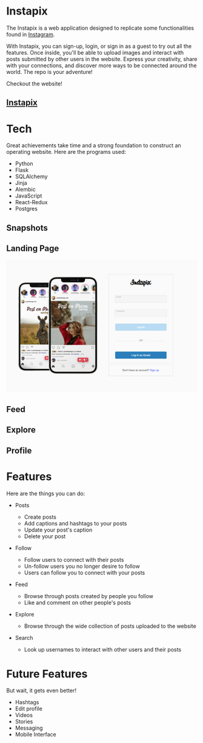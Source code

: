 <!-- # Flask React Project

This is the starter for the Flask React project.

## Getting started
1. Clone this repository (only this branch)

   ```bash
   git clone https://github.com/appacademy-starters/python-project-starter.git
   ```

2. Install dependencies

      ```bash
      pipenv install -r requirements.txt
      ```

3. Create a **.env** file based on the example with proper settings for your
   development environment
4. Make sure the SQLite3 database connection URL is in the **.env** file

5. Get into your pipenv, migrate your database, seed your database, and run your Flask app

   ```bash
   pipenv shell
   ```

   ```bash
   flask db upgrade
   ```

   ```bash
   flask seed all
   ```

   ```bash
   flask run
   ```

6. To run the React App in development, checkout the [README](./react-app/README.md) inside the `react-app` directory.


<br>

## Deploy to Heroku
This repo comes configured with Github Actions. When you push to your main branch, Github will automatically pull your code, package and push it to Heroku, and then release the new image and run db migrations.

1. Write your Dockerfile. In order for the Github action to work effectively, it must have a configured Dockerfile. Follow the comments found in this [Dockerfile](./Dockerfile) to write your own!

2. Create a new project on Heroku.

3. Under Resources click "Find more add-ons" and add the add on called "Heroku Postgres".

4. Configure production environment variables. In your Heroku app settings -> config variables you should have two environment variables set:

   |    Key          |    Value    |
   | -------------   | ----------- |
   | `DATABASE_URL`  | Autogenerated when adding postgres to Heroku app |
   | `SECRET_KEY`    | Random string full of entropy |

5. Generate a Heroku OAuth token for your Github Action. To do so, log in to Heroku via your command line with `heroku login`. Once you are logged in, run `heroku authorizations:create`. Copy the GUID value for the Token key.

6. In your Github Actions Secrets you should have two environment variables set. You can set these variables via your Github repository settings -> secrets -> actions. Click "New respository secret" to create
each of the following variables:

   |    Key            |    Value    |
   | -------------     | ----------- |
   | `HEROKU_API_KEY`  | Heroku Oauth Token (from step 6)|
   | `HEROKU_APP_NAME` | Heroku app name    |

7. Push to your `main` branch! This will trigger the Github Action to build your Docker image and deploy your application to the Heroku container registry. Please note that the Github Action will automatically upgrade your production database with `flask db upgrade`. However, it will *not* automatically seed your database. You must manually seed your production database if/when you so choose (see step 8).

8. *Attention!* Please run this command *only if you wish to seed your production database*: `heroku run -a HEROKU_APP_NAME flask seed all`

## Helpful commands
|    Command            |    Purpose    |
| -------------         | ------------- |
| `pipenv shell`        | Open your terminal in the virtual environment and be able to run flask commands without a prefix |
| `pipenv run`          | Run a command from the context of the virtual environment without actually entering into it. You can use this as a prefix for flask commands  |
| `flask db upgrade`    | Check in with the database and run any needed migrations  |
| `flask db downgrade`  | Check in with the database and revert any needed migrations  |
| `flask seed all`      | Just a helpful syntax to run queries against the db to seed data. See the **app/seeds** folder for reference and more details |
| `heroku login -i`      | Authenticate your heroku-cli using the command line. Drop the -i to authenticate via the browser |
| `heroku authorizations:create` | Once authenticated, use this to generate an Oauth token |
| `heroku run -a <app name>` | Run a command from within the deployed container on Heroku |


# instagram-project -->

<!-- ## Users
* GET `/login` - Displays the user login form.
* POST `/login` - Logs in the user.
* GET `/logout` - Logs out the currently signed-in user. -->


<!-- ## Posts
* GET `/explore` - Displays the explore page, all posts in random order.
* GET `/posts/<post_id>` - Get post detail for a user's post.
* GET `/posts/<post_id>/edit` - Get the post edit-form.
* PUT `/posts/<post_id>` - Update a post.
* POST `/posts` - Create a post.
* DELETE `/posts/<post_id>` - Delete a post. -->


<!-- ## Comments
* GET `/posts/<post_id>/comments` - Get all the comments of a post by post_id.
* GET `/comments/<comment_id>/edit` - Get the edit comment form.
* POST `/comments` - Create a comment.
* PUT `/comments/<comment_id>` - Update a comment.
* DELETE `/comments/<comment_id>` - Delete a comment. -->


<!-- ## Likes
* GET `/posts/<post_id>/likes` - Get all likes of a post.
* POST `/posts/<post_id>/likes` - Like a post.
* DELETE `/posts/<post_id>/likes/<like_id>` - Unlike a post. -->


<!-- ## Follow
* GET `/users/<user_id>/followers` - Get all followers of a users
* GET `/users/<user_id>/following` - Get all following of a user
* POST `/users/<user_id>/followers` - Follow a user
* DELETE `/users/<user_id>/followers` - Unfollow a user -->

# Instapix

The Instapix is a web application designed to replicate some functionalities found in [Instagram](https://instagram.com/).

With Instapix, you can sign-up, login, or sign in as a guest to try out all the features. Once inside, you'll be able to upload images and interact with posts submitted by other users in the website. Express your creativity, share with your connections, and discover more ways to be connected around the world. The repo is your adventure!

Checkout the website!

## [Instapix](https://instapix-project.herokuapp.com/)


# Tech

Great achievements take time and a strong foundation to construct an operating website. Here are the programs used:

- Python
- Flask
- SQLAlchemy
- Jinja
- Alembic
- JavaScript
- React-Redux
- Postgres


## **Snapshots**
## Landing Page
![Landing Page](./images/landing_page.png)

## Feed

## Explore

## Profile

# Features

Here are the things you can do:

- Posts
   - Create posts
   - Add captions and hashtags to your posts
   - Update your post's caption
   - Delete your post

- Follow
   - Follow users to connect with their posts
   - Un-follow users you no longer desire to follow
   - Users can follow you to connect with your posts

- Feed
   - Browse through posts created by people you follow
   - Like and comment on other people's posts

- Explore
   - Browse through the wide collection of posts uploaded to the website

- Search
   - Look up usernames to interact with other users and their posts


# Future Features

But wait, it gets even better!
- Hashtags
- Edit profile
- Videos
- Stories
- Messaging
- Mobile Interface
